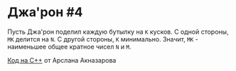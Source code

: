 # Джа'рон #4

Пусть Джа'рон поделил каждую бутылку на `K` кусков. С одной стороны, `MK` делится на `N`. С другой стороны, `K` минимально. Значит, `MK` - наименьшее общее кратное чисел `N` и `M`.

[Код на C++](https://github.com/nsychev/ugrasu-olymp-2017/blob/master/team/G/code.cpp) от Арслана Акназарова
